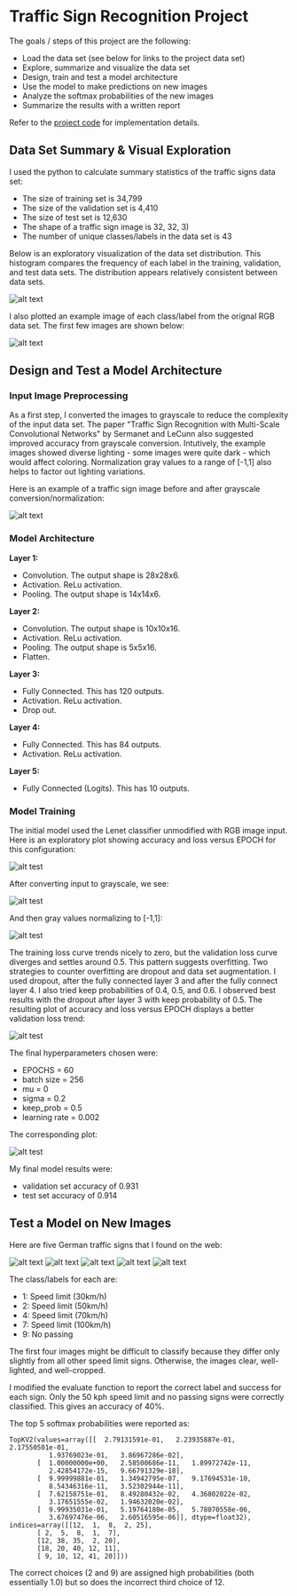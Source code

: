 # **Traffic Sign Recognition Project** 

The goals / steps of this project are the following:
* Load the data set (see below for links to the project data set)
* Explore, summarize and visualize the data set
* Design, train and test a model architecture
* Use the model to make predictions on new images
* Analyze the softmax probabilities of the new images
* Summarize the results with a written report

Refer to the [project code](https://github.com/michaelcbutler/CarND-Traffic-Sign-Classifier-Project/blob/master/Traffic_Sign_Classifier.ipynb) for implementation details.


[//]: # (Image References)

[image1]: ./plots/histogram.png "Label Frequency by Data Set"
[image2]: ./plots/signs.png "Input Image Examples by Label"
[image3]: ./plots/grayscale.png "Grayscale Conversion and Normalization"
[image4]: ./test-images/30kph.png "Speed limit (30km/h)"
[image5]: ./test-images/50kph.png "Speed limit (50km/h)"
[image6]: ./test-images/70kph.png "Speed limit (70km/h)"
[image7]: ./test-images/100kph.png "Speed limit (100km/h)"
[image8]: ./test-images/nopassing.png "No passing"
[image9]: ./plots/baseline.png "Baseline: RGB input"
[image10]: ./plots/gray1.png "Grayscaled input"
[image11]: ./plots/gray2.png "Grayscaled/normalized input"
[image12]: ./plots/gray2.drop.png "Added dropout layer"
[image13]: ./plots/final.png "Final result"


## Data Set Summary & Visual Exploration

I used the python to calculate summary statistics of the traffic signs data set:

* The size of training set is 34,799
* The size of the validation set is 4,410
* The size of test set is 12,630
* The shape of a traffic sign image is 32, 32, 3)
* The number of unique classes/labels in the data set is 43

Below is an exploratory visualization of the data set distribution. This histogram compares the frequency of each label in the training, validation, and test data sets. The distribution appears relatively consistent between data sets.

![alt text][image1]

I also plotted an example image of each class/label from the orignal RGB data set. The first few images are shown below:

![alt text][image2]


## Design and Test a Model Architecture

### Input Image Preprocessing

As a first step, I converted the images to grayscale to reduce the complexity of the input data set. The paper "Traffic Sign Recognition with Multi-Scale Convolutional Networks" by Sermanet and LeCunn also suggested improved accuracy from grayscale conversion. Intutively, the example images showed diverse lighting - some images were quite dark - which would affect coloring. Normalization gray values to a range of [-1,1] also helps to factor out lighting variations. 

Here is an example of a traffic sign image before and after grayscale conversion/normalization:

![alt text][image3]

### Model Architecture
**Layer 1:**
- Convolution. The output shape is 28x28x6.
- Activation. ReLu activation.
- Pooling. The output shape is 14x14x6.

**Layer 2:**
- Convolution. The output shape is 10x10x16.
- Activation. ReLu activation.
- Pooling. The output shape is 5x5x16.
- Flatten. 

**Layer 3:**
- Fully Connected. This has 120 outputs.
- Activation. ReLu activation.
- Drop out.

**Layer 4:**
- Fully Connected. This has 84 outputs.
- Activation. ReLu activation.

**Layer 5:**
- Fully Connected (Logits). This has 10 outputs.
 


### Model Training

The initial model used the Lenet classifier unmodified with RGB image input. Here is an exploratory plot showing accuracy and loss versus EPOCH for this configuration:

![alt test][image9]

After converting input to grayscale, we see:

![alt test][image10]

And then gray values normalizing to [-1,1]:

![alt test][image11]

The training loss curve trends nicely to zero, but the validation loss curve diverges and settles around 0.5. This pattern suggests overfitting. Two strategies to counter overfitting are dropout and data set augmentation. I used dropout, after the fully connected layer 3 and after the fully connect layer 4. I also tried keep probabilities of 0.4, 0.5, and 0.6. I observed best results with the dropout after layer 3 with keep probability of 0.5. The resulting plot of accuracy and loss versus EPOCH displays a better validation loss trend:

![alt test][image12]

The final hyperparameters chosen were:
* EPOCHS = 60
* batch size = 256
* mu = 0 
* sigma = 0.2
* keep_prob = 0.5
* learning rate = 0.002

The corresponding plot:

![alt test][image13] 

My final model results were:
* validation set accuracy of 0.931
* test set accuracy of 0.914

## Test a Model on New Images

Here are five German traffic signs that I found on the web:

![alt text][image4] ![alt text][image5] ![alt text][image6] 
![alt text][image7] ![alt text][image8]

The class/labels for each are:
* 1: Speed limit (30km/h)
* 2: Speed limit (50km/h)
* 4: Speed limit (70km/h)
* 7: Speed limit (100km/h)
* 9: No passing

The first four images might be difficult to classify because they differ only slightly from all other speed limit signs. Otherwise, the images clear, well-lighted, and well-cropped.

I modified the evaluate function to report the correct label and success for each sign. Only the 50 kph speed limit and no passing signs were correctly classified. This gives an accuracy of 40%.

The top 5 softmax probabilities were reported as:
```
TopKV2(values=array([[  2.79131591e-01,   2.23935887e-01,   2.17550501e-01,
          1.93769023e-01,   3.86967286e-02],
       [  1.00000000e+00,   2.58500686e-11,   1.89972742e-11,
          2.42854172e-15,   9.66791329e-18],
       [  9.99999881e-01,   1.34942795e-07,   9.17694531e-10,
          8.54346316e-11,   3.52302944e-11],
       [  7.62158751e-01,   8.49280432e-02,   4.36802022e-02,
          3.17651555e-02,   1.94632020e-02],
       [  9.99935031e-01,   5.19764180e-05,   5.78070558e-06,
          3.67697476e-06,   2.60516595e-06]], dtype=float32), indices=array([[12,  1,  8,  2, 25],
       [ 2,  5,  8,  1,  7],
       [12, 38, 35,  2, 20],
       [18, 20, 40, 12, 11],
       [ 9, 10, 12, 41, 20]]))
```
The correct choices (2 and 9) are assigned high probabilities (both essentially 1.0) but so does the incorrect third choice of 12.

